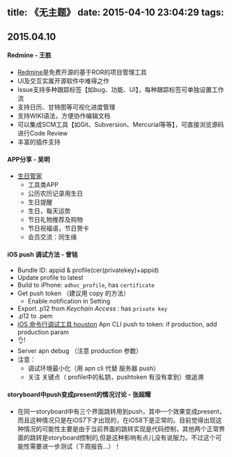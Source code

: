 title: 《无主题》
date: 2015-04-10 23:04:29
tags:
---

## 2015.04.10

#### Redmine - 王胜
* [Redmine](http://www.redmine.org/)是免费开源的基于ROR的项目管理工具
* UI及交互实属开源软件中难得之作
* Issue支持多种跟踪标签【如bug、功能、UI】，每种跟踪标签可单独设置工作流
* 支持日历、甘特图等可视化进度管理
* 支持WIKI语法，方便协作编辑文档
* 可以集成SCM工具【如Git、Subversion、Mercurial等等】，可直接浏览源码进行Code Review
* 丰富的插件支持

#### APP分享 - 吴明
- [生日管家](http://www.365shengri.cn/)
	- 工具类APP
	- 公历农历记录用生日
	- 生日提醒
	- 生日，每天运势
	- 节日礼物推荐及购物
	- 节日祝福语，节日贺卡
	- 会员交流：同生缘


#### iOS push 调试方法 - 曾铭
* Bundle ID: appid & profile(cer(privatekey)+appid)
* Update profile to latest
* Build to iPhone: `adhoc_profile`, has `certificate`
* Get push token （建议用 copy 的方法）
	* Enable notification in Setting
* Export .p12 from _Keychain Access_ : has `private key`
* .p12 to .pem
* [iOS 命令行调试工具 houston](http://nomad-cli.com/)  Apn CLI push to token: if production, add production param
* 👌!
* Server apn debug （注意 production 参数）
* 注意：
    * 调试环境最小化（用 apn cli 代替 服务器 push）
    * 关注 关键点（ profile中的私钥，pushtoken 有没有拿到）做追溯

#### storyboard中push变成present的情况讨论 - 张超耀
* 在同一storyboard中有三个界面跳转用到push，其中一个效果变成present，而且这种情况只是在iOS7下才出现的，在iOS8下是正常的。目前觉得出现这种情况的可能性主要是由于当前界面的跳转实现是代码控制，其他两个正常界面的跳转是storyboard控制的,但是这种影响有点儿没有说服力。不过这个可能性需要进一步测试（下周报告...）！
